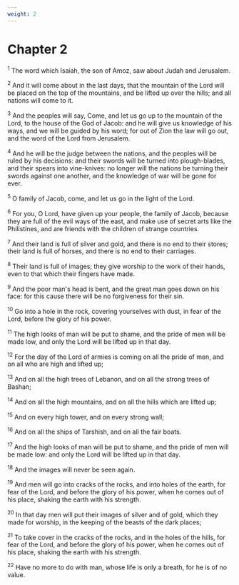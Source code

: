 ```yaml
---
weight: 2
---
```


# Chapter 2

<sup>1</sup> The word which Isaiah, the son of Amoz, saw about Judah and Jerusalem. 

<sup>2</sup> And it will come about in the last days, that the mountain of the Lord will be placed on the top of the mountains, and be lifted up over the hills; and all nations will come to it. 

<sup>3</sup> And the peoples will say, Come, and let us go up to the mountain of the Lord, to the house of the God of Jacob: and he will give us knowledge of his ways, and we will be guided by his word; for out of Zion the law will go out, and the word of the Lord from Jerusalem. 

<sup>4</sup> And he will be the judge between the nations, and the peoples will be ruled by his decisions: and their swords will be turned into plough-blades, and their spears into vine-knives: no longer will the nations be turning their swords against one another, and the knowledge of war will be gone for ever. 

<sup>5</sup> O family of Jacob, come, and let us go in the light of the Lord. 

<sup>6</sup> For you, O Lord, have given up your people, the family of Jacob, because they are full of the evil ways of the east, and make use of secret arts like the Philistines, and are friends with the children of strange countries. 

<sup>7</sup> And their land is full of silver and gold, and there is no end to their stores; their land is full of horses, and there is no end to their carriages. 

<sup>8</sup> Their land is full of images; they give worship to the work of their hands, even to that which their fingers have made. 

<sup>9</sup> And the poor man's head is bent, and the great man goes down on his face: for this cause there will be no forgiveness for their sin. 

<sup>10</sup> Go into a hole in the rock, covering yourselves with dust, in fear of the Lord, before the glory of his power. 

<sup>11</sup> The high looks of man will be put to shame, and the pride of men will be made low, and only the Lord will be lifted up in that day. 

<sup>12</sup> For the day of the Lord of armies is coming on all the pride of men, and on all who are high and lifted up; 

<sup>13</sup> And on all the high trees of Lebanon, and on all the strong trees of Bashan; 

<sup>14</sup> And on all the high mountains, and on all the hills which are lifted up; 

<sup>15</sup> And on every high tower, and on every strong wall; 

<sup>16</sup> And on all the ships of Tarshish, and on all the fair boats. 

<sup>17</sup> And the high looks of man will be put to shame, and the pride of men will be made low: and only the Lord will be lifted up in that day. 

<sup>18</sup> And the images will never be seen again. 

<sup>19</sup> And men will go into cracks of the rocks, and into holes of the earth, for fear of the Lord, and before the glory of his power, when he comes out of his place, shaking the earth with his strength. 

<sup>20</sup> In that day men will put their images of silver and of gold, which they made for worship, in the keeping of the beasts of the dark places; 

<sup>21</sup> To take cover in the cracks of the rocks, and in the holes of the hills, for fear of the Lord, and before the glory of his power, when he comes out of his place, shaking the earth with his strength. 

<sup>22</sup> Have no more to do with man, whose life is only a breath, for he is of no value. 


